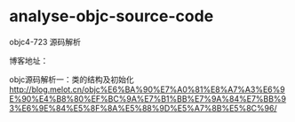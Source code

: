 # analyse-objc-source-code
objc4-723 源码解析

博客地址：

objc源码解析一：类的结构及初始化  http://blog.melot.cn/objc%E6%BA%90%E7%A0%81%E8%A7%A3%E6%9E%90%E4%B8%80%EF%BC%9A%E7%B1%BB%E7%9A%84%E7%BB%93%E6%9E%84%E5%8F%8A%E5%88%9D%E5%A7%8B%E5%8C%96/

